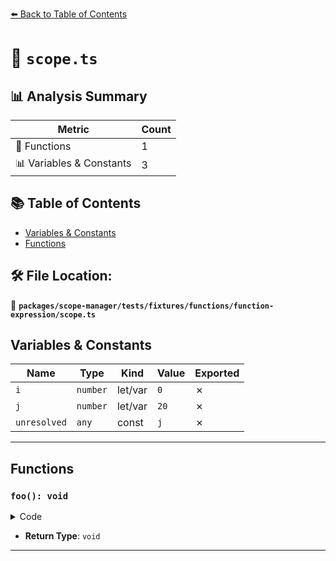 [⬅️ Back to Table of Contents](../../../../../../index.md)

# 📄 `scope.ts`

## 📊 Analysis Summary

| Metric | Count |
|--------|-------|
| 🔧 Functions | 1 |
| 📊 Variables & Constants | 3 |

## 📚 Table of Contents

- [Variables & Constants](#variables-constants)
- [Functions](#functions)

## 🛠️ File Location:
📂 **`packages/scope-manager/tests/fixtures/functions/function-expression/scope.ts`**

## Variables & Constants

| Name | Type | Kind | Value | Exported |
|------|------|------|-------|----------|
| `i` | `number` | let/var | `0` | ✗ |
| `j` | `number` | let/var | `20` | ✗ |
| `unresolved` | `any` | const | `j` | ✗ |


---

## Functions

### `foo(): void`

<details><summary>Code</summary>

```ts
function () {
  let i = 0;
  var j = 20;

  i;
}
```
</details>

- **Return Type**: `void`

---